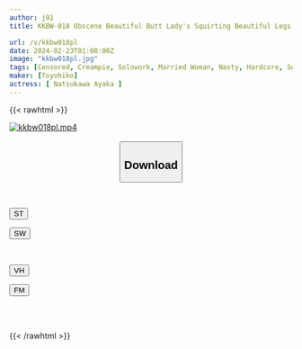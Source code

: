 ```yaml
---
author: j91
title: KKBW-018 Obscene Beautiful Butt Lady's Squirting Beautiful Legs Copulation Ayaka Natsukawa

url: /v/kkbw018pl
date: 2024-02-23T01:08:00Z
image: "kkbw018pl.jpg"
tags: [Censored, Creampie, Solowork, Married Woman, Nasty, Hardcore, Squirting, Cum	]
maker: [Toyohiko]
actress: [ Natsukawa Ayaka ]
---
```



{{< rawhtml >}}

<div class="video" data-videoid="Lda1QLro8YtRjrp">
    <a href="javascript:;">
        <img src="/v/kkbw018pl/kkbw018pl.jpg" width="WIDTH" height="HEIGHT" alt="kkbw018pl.mp4" loading="lazy">
    </a>
</div>

<script type="text/javascript" src="https://j91.asia/asset/on-demand-st.js"></script>

<br>
  <link rel="stylesheet" href="https://j91.asia/asset/bs5.css">
  
  <center>
  <button class="btn btn-primary" type="button" data-bs-toggle="collapse" data-bs-target=".multi-collapse" aria-expanded="false" aria-controls="multiCollapseExample1 multiCollapseExample2"><h2>Download</h2></button></center>
</p>
<div class="row">
  <div class="col">
    <div class="collapse multi-collapse" id="multiCollapseExample1">
      <div class="card card-body">
	      	      <br>
<div class="buttons">  
<p><a href="https://streamtape.to/v/Lda1QLro8YtRjrp" target="_blank"><button class="btn-hover color-3"><i class="fa fa-download"></i> ST</button></a></p>
<p><a href="https://cdnwish.com/q2m9f406nsbq" target="_blank"><button class="btn-hover color-2"><i class="fa fa-download"></i> SW</button></a></p></div>
    </div>
  </div>
</div>
  <div class="col">
    <div class="collapse multi-collapse" id="multiCollapseExample2">
      <div class="card card-body">
	      <br>
<div class="buttons">
<p><a href="javascript:;"><button class="btn-hover color-9"><i class="fa fa-download"></i> VH</button></a></p>
<p><a href="javascript:;"><button class="btn-hover color-8"><i class="fa fa-download"></i> FM</button></a></p></div>
<br><br>
      </div>
    </div>
  </div>
</div>

{{< /rawhtml >}}